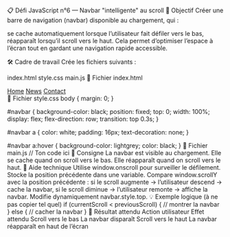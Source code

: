 📋 Défi JavaScript n°6 — Navbar "intelligente" au scroll
🎯 Objectif
Créer une barre de navigation (navbar) disponible au chargement, qui :

se cache automatiquement lorsque l’utilisateur fait défiler vers le bas,
réapparaît lorsqu’il scroll vers le haut.
Cela permet d’optimiser l’espace à l’écran tout en gardant une navigation rapide accessible.

🛠️ Cadre de travail
Crée les fichiers suivants :

index.html
style.css
main.js
📄 Fichier index.html
<!DOCTYPE html>
<html lang="en">
	<head>
		<meta charset="utf-8" />
		<meta name="viewport" content="width=device-width, initial-scale=1.0" />
		<title>Navbar Smart Scroll</title>
		<link rel="stylesheet" href="style.css" />
	</head>
	<body>
		<div id="navbar">
			<a href="#home">Home</a>
			<a href="#news">News</a>
			<a href="#contact">Contact</a>
		</div>
		<div class="lorem">
			<!-- Insérez ici un looooooong texte (exemple: du Lorem Ipsum (environ 100 paragraphes, avec emmet on peut taper "lorem*100") -->
		</div>
		<script src="main.js"></script>
	</body>
</html>
📄 Fichier style.css
body {
	margin: 0;
}

#navbar {
	background-color: black;
	position: fixed;
	top: 0;
	width: 100%;
	display: flex;
	flex-direction: row;
	transition: top 0.3s;
}

#navbar a {
	color: white;
	padding: 16px;
	text-decoration: none;
}

#navbar a:hover {
	background-color: lightgrey;
	color: black;
}
📄 Fichier main.js
// Ton code ici
🧠 Consigne
La navbar est visible au chargement.
Elle se cache quand on scroll vers le bas.
Elle réapparaît quand on scroll vers le haut.
🔧 Aide technique
Utilise window.onscroll pour surveiller le défilement.
Stocke la position précédente dans une variable.
Compare window.scrollY avec la position précédente :
si le scroll augmente → l’utilisateur descend → cache la navbar,
si le scroll diminue → l’utilisateur remonte → affiche la navbar.
Modifie dynamiquement navbar.style.top.
💡 Exemple logique (à ne pas copier tel quel)
if (currentScroll < previousScroll) {
	// montrer la navbar
} else {
	// cacher la navbar
}
🧪 Résultat attendu
Action utilisateur	Effet attendu
Scroll vers le bas	La navbar disparaît
Scroll vers le haut	La navbar réapparaît en haut de l’écran